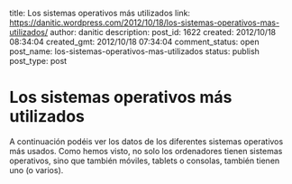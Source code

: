title: Los sistemas operativos más utilizados
link: https://danitic.wordpress.com/2012/10/18/los-sistemas-operativos-mas-utilizados/
author: danitic
description: 
post_id: 1622
created: 2012/10/18 08:34:04
created_gmt: 2012/10/18 07:34:04
comment_status: open
post_name: los-sistemas-operativos-mas-utilizados
status: publish
post_type: post

# Los sistemas operativos más utilizados

A continuación podéis ver los datos de los diferentes sistemas operativos más usados. Como hemos visto, no solo los ordenadores tienen sistemas operativos, sino que también móviles, tablets o consolas, también tienen uno (o varios).